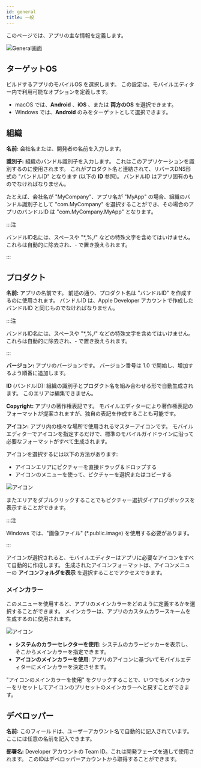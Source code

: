 ```yaml
---
id: general
title: 一般
---
```


このページでは、アプリの主な情報を定義します。

![General画面](img/main-page.png)

## ターゲットOS

ビルドするアプリのモバイルOS を選択します。 この設定は、モバイルエディター内で利用可能なオプションを定義します。

- macOS では、**Android** 、**iOS** 、または **両方のOS** を選択できます。
- Windows では、**Android** のみをターゲットとして選択できます。

## 組織

**名前:** 会社名または、開発者の名前を入力します。

**識別子:** 組織のバンドル識別子を入力します。 これはこのアプリケーションを識別するのに使用されます。 これがプロダクト名と連結されて、リバースDNS形式の "バンドルID" となります (以下の **ID** 参照)。 バンドルID はアプリ固有のものでなければなりません。

たとえば、会社名が "MyCompany"、アプリ名が "MyApp" の場合、組織のバンドル識別子として "com.MyCompany" を選択することができ、その場合のアプリのバンドルID は "com.MyCompany.MyApp" となります。

:::注

バンドルID名には、スペースや "*,%,/" などの特殊文字を含めてはいけません。 これらは自動的に除去され、- で置き換えられます。

:::


## プロダクト


**名前:** アプリの名前です。 前述の通り、プロダクト名は "バンドルID" を作成するのに使用されます。 バンドルID は、Apple Developer アカウントで作成したバンドルID と同じものでなければなりません。

:::注

バンドルID名には、スペースや "*,%,/" などの特殊文字を含めてはいけません。 これらは自動的に除去され、- で置き換えられます。

:::

**バージョン:** アプリのバージョンです。 バージョン番号は 1.0 で開始し、増加するよう順番に追加します。

**ID** (バンドルID): 組織の識別子とプロダクト名を組み合わせる形で自動生成されます。 このエリアは編集できません。

**Copyright:** アプリの著作権表記です。 モバイルエディターにより著作権表記のフォーマットが提案されますが、独自の表記を作成することも可能です。

**アイコン:** アプリ内の様々な場所で使用されるマスターアイコンです。 モバイルエディターでアイコンを指定するだけで、標準のモバイルガイドラインに沿って必要なフォーマットがすべて生成されます。

アイコンを選択するには以下の方法があります:

- アイコンエリアにピクチャーを直接ドラッグ＆ドロップする
- アイコンのメニューを使って、ピクチャーを選択またはコピーする

![アイコン](img/iconselect.png)

またエリアをダブルクリックすることでもピクチャー選択ダイアログボックスを表示することができます。

:::注

Windows では、"画像ファイル" (*.public.image) を使用する必要があります。

:::

アイコンが選択されると、モバイルエディターはアプリに必要なアイコンをすべて自動的に作成します。 生成されたアイコンフォーマットは、アイコンメニューの **アイコンフォルダを表示** を選択することでアクセスできます。

### メインカラー

このメニューを使用すると、アプリのメインカラーをどのように定義するかを選択することができます。 メインカラーは、アプリのカスタムカラースキームを生成するのに使用されます。

![アイコン](img/main-color.png)

- **システムのカラーセレクターを使用**: システムのカラーピッカーを表示し、そこからメインカラーを指定できます。
- **アイコンのメインカラーを使用**: アプリのアイコンに基づいてモバイルエディターにメインカラーを決定させます。

"アイコンのメインカラーを使用" をクリックすることで、いつでもメインカラーをリセットしてアイコンのプリセットのメインカラーへと戻すことができます。

## デベロッパー

**名前:** このフィールドは、ユーザーアカウント名で自動的に記入されています。 ここには任意の名前を記入できます。

**部署名:** Developer アカウントの Team ID。これは開発フェーズを通して使用されます。 このIDはデベロッパーアカウントから取得することができます。 
